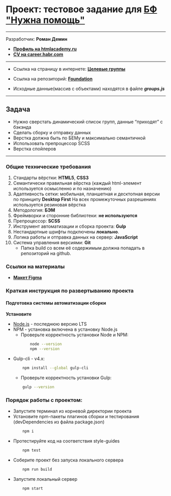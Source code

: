 # **Проект: тестовое задание для [БФ "Нужна помощь"](https://nuzhnapomosh.ru/)**

* * *
Разработчик: **Роман Демин**

- **[Профиль на htmlacademy.ru](https://htmlacademy.ru/profile/id219593)**
- **[CV на career.habr.com](https://career.habr.com/andromman)**

* * *
* Ссылка на страницу в интернете: **[Целевые группы](https://andromman.github.io/foundation/build/)**

* Ссылка на репозиторий: **[Foundation](https://github.com/AndRomMan/foundation)** 

* Исходные данные(массив с объектами) находятся в файле ***groups.js***

* * *
## Задача
 - Нужно сверстать динамический список групп, данные “приходят” с бэкэнда
 - Сделать сборку и отправку данных
 - Верстка должна быть по БЕМу и максимально семантичной
 - Использовать препроцессор SCSS
 - Верстка спойлеров


* * *
### Общие технические требования

1. Стандарты вёрстки: **HTML5**, **CSS3**
2. Семантически правильная вёрстка (каждый html-элемент используется осмысленно и по назначению)
3. Адаптивность сетки: мобильная, планшетная и десктопная версии по принципу **Desktop First**
    На всех промежуточных разрешениях используется резиновая вёрстка
4. Методология: **БЭМ**
5. Фреймворки и сторонние библиотеки: **не используются**
6. Препроцессор: **SCSS**
7. Инструмент автоматизации и сборка проекта: **Gulp**
8. Нестандартные шрифты подключены **локально**.
9. Логика работы и отправка данных на сервер: **JavaScript**
10. Система управления версиями: **Git**
    * Папка build со всем её содержимым должна попадать в репозиторий на github.

### Ссылки на материалы

- **[Макет Figma](https://www.figma.com/file/8hg5KidW5YhyU32GWnafh9/Untitled?node-id=1%3A213)**

### Краткая инструкция по развертыванию проекта

#### Подготовка системы автоматизации сборки

**Установите**
  * [Node.js](https://nodejs.org/ru/) - последнюю версию LTS
  * NPM - установка включена в установку Node.js
    * Проверьте корректность установки Node и NPM:
        ```bash
            node --version
            npm --version
        ```
  * Gulp-cli - v4.x: 
    ```bash
        npm install --global gulp-cli
    ```
    * Проверьте корректность установки Gulp:
    ```bash
        gulp --version
    ```

### Порядок работы с проектом:
* Запустите терминал из корневой директории проекта
* Установите npm-пакеты плагинов сборки и тестирования (devDependencies из файла package.json) 
  ```bash
      npm i
  ```
* Протестируйте код на соответствия style-guides
  ```bash 
      npm test
  ```
* Соберите проект без запуска локального сервера
  ```bash
      npm run build
  ```
* Запустите локальный сервер
  ```bash
      npm start
  ```
